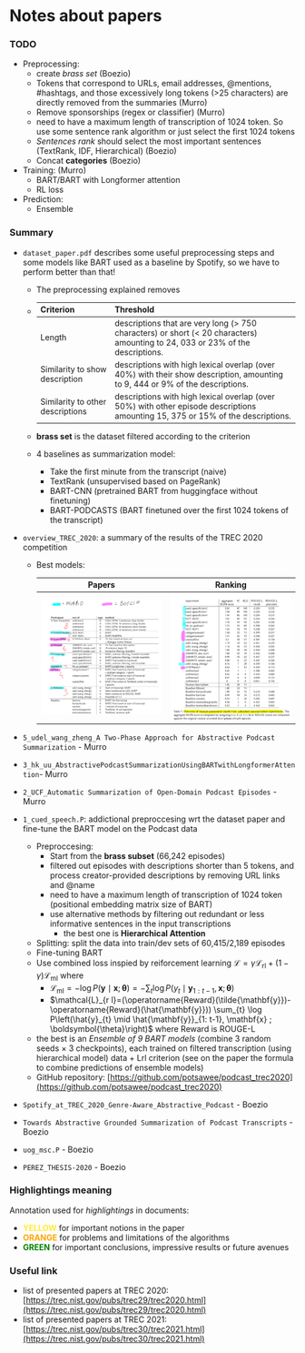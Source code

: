 # Notes about papers

### TODO

- Preprocessing:
    - create *brass set*    (Boezio)
    - Tokens that correspond to URLs, email addresses, @mentions, #hashtags, and those excessively long tokens (>25 characters) are directly removed from the summaries (Murro)
    - Remove sponsorships (regex or classifier)  (Murro)
    - need to have a maximum length of transcription of 1024 token. So use some sentence rank algorithm or just select the first 1024 tokens
    - *Sentences rank* should select the most important sentences (TextRank, IDF, Hierarchical) (Boezio)
    - Concat **categories** (Boezio)
- Training: (Murro)
    - BART/BART with Longformer attention 
    - RL loss
- Prediction:
    - Ensemble


### Summary

- `dataset_paper.pdf` describes some useful preprocessing steps and some models like BART used as a baseline by Spotify, so we have to perform better than that!

    - The preprocessing explained removes

    - | Criterion                        | Threshold                                                    |
        | -------------------------------- | ------------------------------------------------------------ |
        | Length                           | descriptions that are very long (> 750 characters) or short (< 20 characters) amounting to 24, 033 or 23% of the descriptions. |
        | Similarity to show description   | descriptions with high lexical overlap (over 40%) with their show description, amounting to 9, 444 or 9% of the descriptions. |
        | Similarity to other descriptions | descriptions with high lexical overlap (over 50%) with other episode descriptions amounting 15, 375 or 15% of the descriptions. |

    - **brass set** is the dataset filtered according to the criterion

    - 4 baselines as summarization model: 

        - Take the first minute from the transcript (naive)
        - TextRank (unsupervised based on PageRank)
        - BART-CNN (pretrained BART from huggingface without finetuning)
        - BART-PODCASTS (BART finetuned over the first 1024 tokens of the transcript)

- `overview_TREC_2020`: a summary of the results of the TREC 2020 competition
    - Best models:
    
      |        Papers         |       Ranking       |
      | :-------------------: | :-----------------: |
      | ![](./img/papers.png) | ![](./img/rank.png) |
    
- `5_udel_wang_zheng_A Two-Phase Approach for Abstractive Podcast Summarization` - Murro

- `3_hk_uu_AbstractivePodcastSummarizationUsingBARTwithLongformerAttention`- Murro

- `2_UCF_Automatic Summarization of Open-Domain Podcast Episodes` - Murro

- `1_cued_speech.P`: addictional preproccesing wrt the dataset paper and fine-tune the BART model on the Podcast data
    - Preproccesing:
        - Start from the **brass subset** (66,242 episodes)
        - filtered out episodes with descriptions shorter than 5 tokens, and process creator-provided descriptions by removing URL links and @name
        - need to have a maximum length of transcription of 1024 token (positional embedding matrix size of BART)
        - use alternative methods by filtering out redundant or less informative sentences in the input transcriptions
            - the best one is **Hierarchical Attention**
    - Splitting: split the data into train/dev sets of 60,415/2,189 episodes
    - Fine-tuning BART
    - Use combined loss inspied by reiforcement learning $\mathcal{L}=\gamma \mathcal{L}_{\mathrm{rl}}+(1-\gamma) \mathcal{L}_{\mathrm{ml}}$ where
        - $\mathcal{L}_{\mathrm{ml}}=-\log P(\mathbf{y} \mid \mathbf{x} ; \boldsymbol{\theta})=-\sum_{t} \log P\left(y_{t} \mid \mathbf{y}_{1: t-1}, \mathbf{x} ; \boldsymbol{\theta}\right)$
        - $\mathcal{L}_{r l}=(\operatorname{Reward}(\tilde{\mathbf{y}})-\operatorname{Reward}(\hat{\mathbf{y}})) \sum_{t} \log P\left(\hat{y}_{t} \mid \hat{\mathbf{y}}_{1: t-1}, \mathbf{x} ; \boldsymbol{\theta}\right)$ where Reward is ROUGE-L
    - the best is an *Ensemble of 9 BART models* (combine 3 random seeds × 3 checkpoints), each trained on filtered transcription (using hierarchical model) data + Lrl criterion (see on the paper the formula to combine predictions of ensemble models)
    - GitHub repository: [https://github.com/potsawee/podcast_trec2020](https://github.com/potsawee/podcast_trec2020)
    
- `Spotify_at_TREC_2020_Genre-Aware_Abstractive_Podcast` - Boezio

- `Towards Abstractive Grounded Summarization of Podcast Transcripts` - Boezio

- `uog_msc.P` - Boezio

- `PEREZ_THESIS-2020` - Boezio




### Highlightings meaning

Annotation used for *highlightings* in documents:

- <font color='FFEB33'>**YELLOW**</font> for important notions in the paper
- <font color='orange'>**ORANGE**</font> for problems and limitations of the algorithms
- <font color='green'>**GREEN**</font> for important conclusions, impressive results or future avenues

### Useful link
- list of presented papers at TREC 2020: [https://trec.nist.gov/pubs/trec29/trec2020.html](https://trec.nist.gov/pubs/trec29/trec2020.html)
- list of presented papers at TREC 2021: [https://trec.nist.gov/pubs/trec30/trec2021.html](https://trec.nist.gov/pubs/trec30/trec2021.html)
